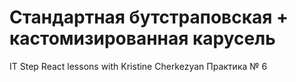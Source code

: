 # Стандартная бутстраповская + кастомизированная карусель
IT Step React lessons with Kristine Cherkezyan
Практика № 6
